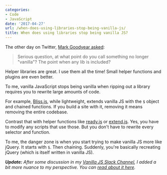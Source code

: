 ```yaml
---
categories:
- Code
- JavaScript
date: '2017-04-27'
url: /when-does-using-libraries-stop-being-vanilla-js/
title: When does using libraries stop being vanilla JS?
---
```


The other day on Twitter, <a href="https://twitter.com/markgdyr/status/853257694844727298">Mark Goodyear asked</a>:

<blockquote>
  Serious question, at what point do you call something no longer "vanilla"? The point when any lib is included?
</blockquote>

Helper libraries are great. I use them all the time! Small helper functions and plugins are even better.

To me, vanilla JavaScript stops being vanilla when ripping out a library requires you to rewrite large amounts of code.

For example, <a href="http://blissfuljs.com/docs.html">Bliss.js</a>, while lightweight, extends vanilla JS with the <code>$</code> object and chained functions. If you build a site with it, removing it means removing the entire codebase.

Contrast that with helper functions like <a href="https://github.com/cferdinandi/ready">ready.js</a> or <a href="https://github.com/cferdinandi/extend">extend.js</a>. Yes, you have to modify any scripts that use those. But you don't have to rewrite every selector and function.

To me, the danger zone is when you start trying to make vanilla JS more like jQuery. It starts with <code>$</code>. Then chaining. Suddenly, you're basically recreating jQuery (which is itself written in vanilla JS).

***Update:*** *After some discussion in my [Vanilla JS Slack Channel](/guides/), I added a bit more nuance to my perspective. You can [read about it here](/what-makes-vanilla-js-vanilla/).*